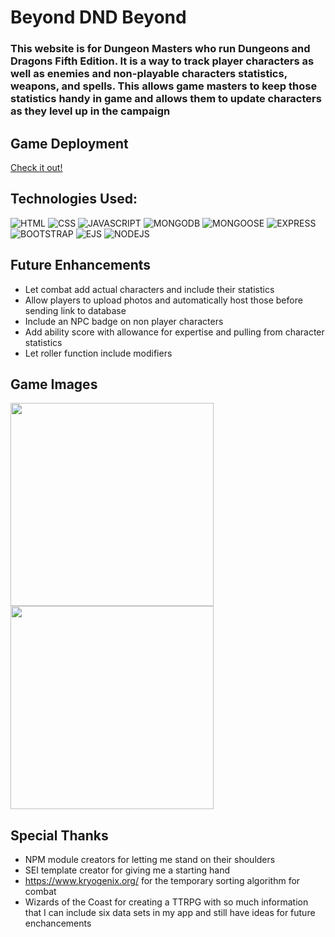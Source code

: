 # Beyond DND Beyond

### This website is for Dungeon Masters who run Dungeons and Dragons Fifth Edition. It is a way to track player characters as well as enemies and non-playable characters statistics, weapons, and spells. This allows game masters to keep those statistics handy in game and allows them to update characters as they level up in the campaign

## Game Deployment
[Check it out!](https://beyond-dnd-beyond.herokuapp.com/)


## Technologies Used:
![HTML](https://img.shields.io/badge/-HTML-green)
![CSS](https://img.shields.io/badge/-CSS-blueviolet)
![JAVASCRIPT](https://img.shields.io/badge/-Javascript-yellow)
![MONGODB](https://img.shields.io/badge/-MongoDB-green)
![MONGOOSE](https://img.shields.io/badge/-Mongoose-yellow)
![EXPRESS](https://img.shields.io/badge/-Express-ff69b4)
![BOOTSTRAP](https://img.shields.io/badge/-Bootstrap-blueviolet)
![EJS](https://img.shields.io/badge/-ejs-blue)
![NODEJS](https://img.shields.io/badge/-node-ff69b4)


## Future Enhancements 
* Let combat add actual characters and include their statistics
* Allow players to upload photos and automatically host those before sending link to database
* Include an NPC badge on non player characters
* Add ability score with allowance for expertise and pulling from character statistics
* Let roller function include modifiers

## Game Images
<img src="https://i.imgur.com/aLzMoHd.png"
style='width:325px' />
<img src="https://i.imgur.com/xMYr8TA.png"
style='width:325px' />

## Special Thanks
* NPM module creators for letting me stand on their shoulders
* SEI template creator for giving me a starting hand
* https://www.kryogenix.org/ for the temporary sorting algorithm for combat
* Wizards of the Coast for creating a TTRPG with so much information that I can include six data sets in my app and still have ideas for future enchancements 
